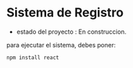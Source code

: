 <h1> Sistema de Registro </h1>

- estado del proyecto : En construccion.

para ejecutar el sistema, debes poner:

```npm install react```
